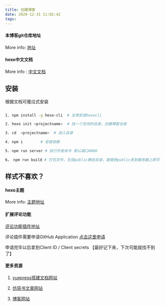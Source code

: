 ```yaml
---
title: 创建博客
date: 2020-12-31 11:02:42
tags:
---
```



#### 本博客git仓库地址

More info: [地址](https://github.com/xue453570847/hexo)


#### hexo中文文档

More info : [中文文档](https://hexo.io/zh-cn/docs/commands)


## 安装

根据文档可傻瓜式安装

``` bash

1. npm install -g hexo-cli  # 全局安装hexocli

2. hexo init <projectname>  # 找一个空闲的目录，创建博客仓库

3. cd  <projectname>  # 进入目录

4. npm i        # 安装依赖

5. npm run server # 执行开发命令 默认端口4000

6， npm run build # 打包文件，生成public静态目录，直接把public丢到服务器上即可
```


## 样式不喜欢？

#### hexo主题

More info: [主题地址](https://codechina.csdn.net/mirrors/Fechin/hexo-theme-diaspora?utm_source=csdn_github_accelerator)

#### 扩展评论功能

[评论功能插件地址](https://github.com/gitalk/gitalk/blob/master/readme-cn.md)

评论插件需要申请GitHub Application [点击这里申请](https://github.com/settings/applications/new)

申请完毕以后拿到Client ID / Client secrets  【最好记下来，下次可能就找不到了】


#### 更多资源

1. [vuepress搭建文档网站](http://doc.xuezsl.com/)

2. [仿简书文章网站](http://www.xuezsl.com/)

3. [博客网站](http://hexo.xuezsl.com/)
